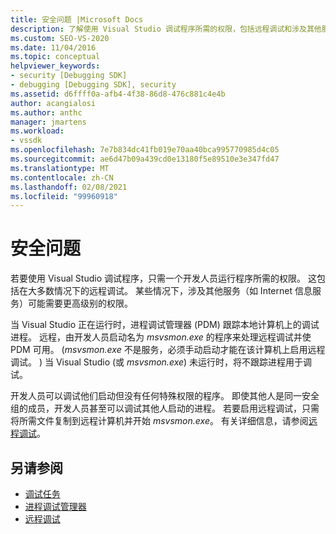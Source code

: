 ```yaml
---
title: 安全问题 |Microsoft Docs
description: 了解使用 Visual Studio 调试程序所需的权限，包括远程调试和涉及其他服务的情况。
ms.custom: SEO-VS-2020
ms.date: 11/04/2016
ms.topic: conceptual
helpviewer_keywords:
- security [Debugging SDK]
- debugging [Debugging SDK], security
ms.assetid: d6ffff0a-afb4-4f38-86d8-476c881c4e4b
author: acangialosi
ms.author: anthc
manager: jmartens
ms.workload:
- vssdk
ms.openlocfilehash: 7e7b834dc41fb019e70aa40bca995770985d4c05
ms.sourcegitcommit: ae6d47b09a439cd0e13180f5e89510e3e347fd47
ms.translationtype: MT
ms.contentlocale: zh-CN
ms.lasthandoff: 02/08/2021
ms.locfileid: "99960918"
---
```

# <a name="security-issues"></a>安全问题
若要使用 Visual Studio 调试程序，只需一个开发人员运行程序所需的权限。 这包括在大多数情况下的远程调试。 某些情况下，涉及其他服务（如 Internet 信息服务）可能需要更高级别的权限。

 当 Visual Studio 正在运行时，进程调试管理器 (PDM) 跟踪本地计算机上的调试进程。 远程，由开发人员启动名为 *msvsmon.exe* 的程序来处理远程调试并使 PDM 可用。  (*msvsmon.exe* 不是服务，必须手动启动才能在该计算机上启用远程调试。 ) 当 Visual Studio (或 *msvsmon.exe*) 未运行时，将不跟踪进程用于调试。

 开发人员可以调试他们启动但没有任何特殊权限的程序。 即使其他人是同一安全组的成员，开发人员甚至可以调试其他人启动的进程。 若要启用远程调试，只需将所需文件复制到远程计算机并开始 *msvsmon.exe*。 有关详细信息，请参阅[远程调试](../../debugger/remote-debugging.md)。

## <a name="see-also"></a>另请参阅
- [调试任务](../../extensibility/debugger/debugging-tasks.md)
- [进程调试管理器](../../extensibility/debugger/process-debug-manager.md)
- [远程调试](../../debugger/remote-debugging.md)
